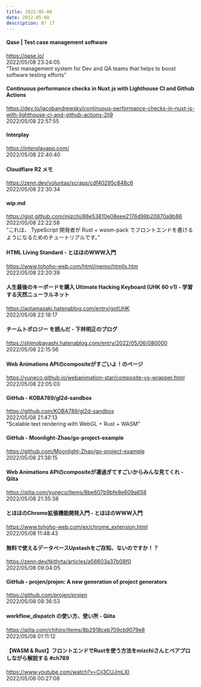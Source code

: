 ```yaml
---
title: 2022-05-08
date: 2022-05-08
description: B! 17
---
```


#### Qase | Test case management software
https://qase.io/<br>
2022/05/08 23:24:05<br>
“Test management system for Dev and QA teams that helps to boost software testing efforts”


#### Continuous performance checks in Nuxt.js with Lighthouse CI and Github Actions
https://dev.to/jacobandrewsky/continuous-performance-checks-in-nuxt-js-with-lighthouse-ci-and-github-actions-2lj9<br>
2022/05/08 22:57:55<br>


#### Interplay
https://interplayapp.com/<br>
2022/05/08 22:40:40<br>


#### Cloudflare R2 メモ
https://zenn.dev/voluntas/scraps/cdf40295c848c6<br>
2022/05/08 22:30:34<br>


#### wip.md
https://gist.github.com/mizchi/86e53810e08eee2176d98b20870a9b86<br>
2022/05/08 22:22:58<br>
“これは、 TypeScript 開発者が Rust + wasm-pack でフロントエンドを書けるようになるためのチュートリアルです。”


#### HTML Living Standard - とほほのWWW入門
https://www.tohoho-web.com/html/memo/htmlls.htm<br>
2022/05/08 22:20:39<br>


#### 人生最後のキーボードを購入 Ultimate Hacking Keyboard (UHK 60 v1) - 学習する天然ニューラルネット
https://aotamasaki.hatenablog.com/entry/gotUHK<br>
2022/05/08 22:18:17<br>


#### チームトポロジー を読んだ - 下林明正のブログ
https://shimobayashi.hatenablog.com/entry/2022/05/06/080000<br>
2022/05/08 22:15:56<br>


#### Web Animations APIのcompositeがすごいよ！のページ
https://yuneco.github.io/webanimation-star/composite-vs-wrapper.html<br>
2022/05/08 22:05:03<br>


#### GitHub - KOBA789/gl2d-sandbox
https://github.com/KOBA789/gl2d-sandbox<br>
2022/05/08 21:47:13<br>
“Scalable text rendering with WebGL + Rust + WASM”


#### GitHub - Moonlight-Zhao/go-project-example
https://github.com/Moonlight-Zhao/go-project-example<br>
2022/05/08 21:38:15<br>


#### Web Animations APIのcompositeが凄過ぎてすごいからみんな見てくれ - Qiita
https://qiita.com/yuneco/items/8be607b9bfe8e609a658<br>
2022/05/08 21:35:38<br>


#### とほほのChrome拡張機能開発入門 - とほほのWWW入門
https://www.tohoho-web.com/ex/chrome_extension.html<br>
2022/05/08 11:48:43<br>


#### 無料で使えるデータベースUpstashをご存知、ないのですか！？
https://zenn.dev/tkithrta/articles/a56603a37b08f0<br>
2022/05/08 09:04:05<br>


#### GitHub - projen/projen: A new generation of project generators
https://github.com/projen/projen<br>
2022/05/08 08:36:53<br>


#### workflow_dispatch の使い方、使い所 - Qiita
https://qiita.com/chihiro/items/8b2918ceb709cb9079e8<br>
2022/05/08 01:11:12<br>


#### 【WASM & Rust】フロントエンドでRustを使う方法をmizchiさんとペアプロしながら解説する #ch789
https://www.youtube.com/watch?v=Cij3CUJmLXI<br>
2022/05/08 00:27:08<br>


